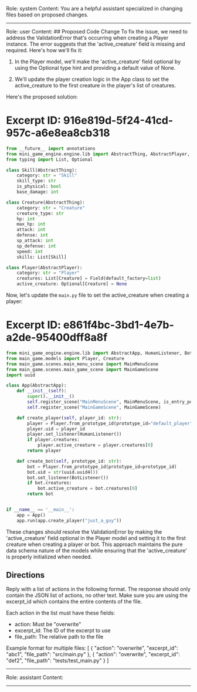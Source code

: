 Role: system
Content: You are a helpful assistant specialized in changing files based on proposed changes.
__________________
Role: user
Content: ## Proposed Code Change
To fix the issue, we need to address the ValidationError that's occurring when creating a Player instance. The error suggests that the 'active_creature' field is missing and required. Here's how we'll fix it:

1. In the Player model, we'll make the 'active_creature' field optional by using the Optional type hint and providing a default value of None.

2. We'll update the player creation logic in the App class to set the active_creature to the first creature in the player's list of creatures.

Here's the proposed solution:

# Excerpt ID: 916e819d-5f24-41cd-957c-a6e8ea8cb318
```python main_game/models.py
from __future__ import annotations
from mini_game_engine.engine.lib import AbstractThing, AbstractPlayer, Field
from typing import List, Optional

class Skill(AbstractThing):
    category: str = "Skill"
    skill_type: str
    is_physical: bool
    base_damage: int

class Creature(AbstractThing):
    category: str = "Creature"
    creature_type: str
    hp: int
    max_hp: int
    attack: int
    defense: int
    sp_attack: int
    sp_defense: int
    speed: int
    skills: List[Skill]

class Player(AbstractPlayer):
    category: str = "Player"
    creatures: List[Creature] = Field(default_factory=list)
    active_creature: Optional[Creature] = None
```

Now, let's update the `main.py` file to set the active_creature when creating a player:

# Excerpt ID: e861f4bc-3bd1-4e7b-a2de-95400dff8a8f
```python main_game/main.py
from mini_game_engine.engine.lib import AbstractApp, HumanListener, BotListener
from main_game.models import Player, Creature
from main_game.scenes.main_menu_scene import MainMenuScene
from main_game.scenes.main_game_scene import MainGameScene
import uuid

class App(AbstractApp):
    def __init__(self):
        super().__init__()
        self.register_scene("MainMenuScene", MainMenuScene, is_entry_point=True)
        self.register_scene("MainGameScene", MainGameScene)

    def create_player(self, player_id: str):
        player = Player.from_prototype_id(prototype_id="default_player")
        player.uid = player_id
        player.set_listener(HumanListener())
        if player.creatures:
            player.active_creature = player.creatures[0]
        return player

    def create_bot(self, prototype_id: str):
        bot = Player.from_prototype_id(prototype_id=prototype_id)
        bot.uid = str(uuid.uuid4())
        bot.set_listener(BotListener())
        if bot.creatures:
            bot.active_creature = bot.creatures[0]
        return bot


if __name__ == '__main__':
    app = App()
    app.run(app.create_player("just_a_guy"))
```

These changes should resolve the ValidationError by making the 'active_creature' field optional in the Player model and setting it to the first creature when creating a player or bot. This approach maintains the pure data schema nature of the models while ensuring that the 'active_creature' is properly initialized when needed.

## Directions
Reply with a list of actions in the following format. The response should only contain the JSON list of actions, no other text.
Make sure you are using the excerpt_id which contains the entire contents of the file.

Each action in the list must have these fields:
- action: Must be "overwrite"
- excerpt_id: The ID of the excerpt to use
- file_path: The relative path to the file

Example format for multiple files:
[
    {
        "action": "overwrite",
        "excerpt_id": "abc1",
        "file_path": "src/main.py"
    },
    {
        "action": "overwrite",
        "excerpt_id": "def2",
        "file_path": "tests/test_main.py"
    }
]
__________________
Role: assistant
Content: 
__________________
